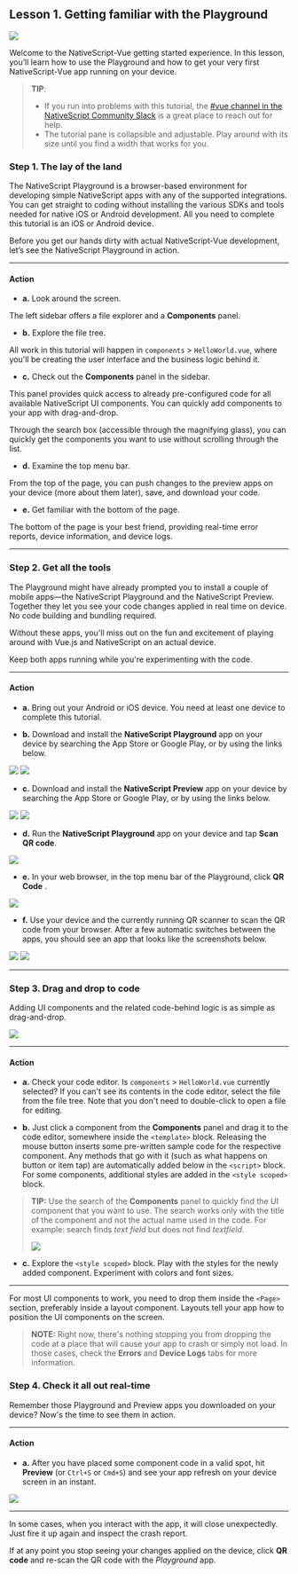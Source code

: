 ## Lesson 1. Getting familiar with the Playground

![](images/nativescript-logo.png)

Welcome to the NativeScript-Vue getting started experience. In this lesson, you’ll learn how to use the Playground and how to get your very first NativeScript-Vue app running on your device.

> **TIP**:
> * If you run into problems with this tutorial, the [#vue channel in the NativeScript Community Slack](https://developer.telerik.com/wp-login.php?action=slack-invitation) is a great place to reach out for help.
> * Thе tutorial pane is collapsible and adjustable. Play around with its size until you find a width that works for you.

### Step 1. The lay of the land

The NativeScript Playground is a browser-based environment for developing simple NativeScript apps with any of the supported integrations. You can get straight to coding without installing the various SDKs and tools needed for native iOS or Android development. All you need to complete this tutorial is an iOS or Android device.

Before you get our hands dirty with actual NativeScript-Vue development, let’s see the NativeScript Playground in action.

<hr data-action="start" />

#### Action

* **а.** Look around the screen.

The left sidebar offers a file explorer and a **Components** panel. 

* **b.** Explore the file tree.

All work in this tutorial will happen in `components` > `HelloWorld.vue`, where you'll be creating the user interface and the business logic behind it.

* **c.** Check out the **Components** panel in the sidebar.

This panel provides quick access to already pre-configured code for all available NativeScript UI components. You can quickly add components to your app with drag-and-drop.

Through the search box (accessible through the magnifying glass), you can quickly get the components you want to use without scrolling through the list.

* **d.** Examine the top menu bar.

From the top of the page, you can push changes to the preview apps on your device (more about them later), save, and download your code.

* **e.** Get familiar with the bottom of the page.

The bottom of the page is your best friend, providing real-time error reports, device information, and device logs.

<hr data-action="end" />

### Step 2. Get all the tools

The Playground might have already prompted you to install a couple of mobile apps&mdash;the NativeScript Playground and the NativeScript Preview. Together they let you see your code changes applied in real time on device. No code building and bundling required.

Without these apps, you'll miss out on the fun and excitement of playing around with Vue.js and NativeScript on an actual device.

Keep both apps running while you're experimenting with the code.

<hr data-action="start" />

#### Action

* **a.** Bring out your Android or iOS device. You need at least one device to complete this tutorial.

* **b.** Download and install the **NativeScript Playground** app on your device by searching the App Store or Google Play, or by using the links below.

[![](images/app-store.png)](https://itunes.apple.com/us/app/nativescript-playground/id1263543946?mt=8&ls=1)
[![](images/google-play.png)](https://play.google.com/store/apps/details?id=org.nativescript.play)

* **c.** Download and install the **NativeScript Preview** app on your device by searching the App Store or Google Play, or by using the links below.

[![](images/app-store.png)](https://itunes.apple.com/us/app/nativescript-preview/id1264484702?mt=8)
[![](images/google-play.png)](https://play.google.com/store/apps/details?id=org.nativescript.preview)

* **d.** Run the **NativeScript Playground** app on your device and tap **Scan QR code**.

![](images/scan-qr-code.png)

* **e.** In your web browser, in the top menu bar of the Playground, click **QR Code** .

![](images/generate-qr-code.png)

* **f.** Use your device and the currently running QR scanner to scan the QR code from your browser. After a few automatic switches between the apps, you should see an app that looks like the screenshots below.

![](images/ios-1.png)
![](images/android-1.png)

<hr data-action="end" />

### Step 3. Drag and drop to code

Adding UI components and the related code-behind logic is as simple as drag-and-drop.

![](images/playground-drag-and-drop.gif)

<hr data-action="start" />

#### Action

* **a.** Check your code editor. Is `components` > `HelloWorld.vue` currently selected? If you can't see its contents in the code editor, select the file from the file tree. Note that you don't need to double-click to open a file for editing.

* **b.** Just click a component from the **Components** panel and drag it to the code editor, somewhere inside the `<template>` block. Releasing the mouse button inserts some pre-written sample code for the respective component. Any methods that go with it (such as what happens on button or item tap) are automatically added below in the `<script>` block. For some components, additional styles are added in the `<style scoped>` block.

> **TIP:** Use the search of the **Components** panel to quickly find the UI component that you want to use. The search works only with the title of the component and not the actual name used in the code. For example: search finds *text field* but does not find *textfield*.
>
> ![](images/playground-component-search.gif)

* **c.** Explore the `<style scoped>` block. Play with the styles for the newly added component. Experiment with colors and font sizes.

<hr data-action="end" />

For most UI components to work, you need to drop them inside the `<Page>` section, preferably inside a layout component. Layouts tell your app how to position the UI components on the screen.

> **NOTE:** Right now, there's nothing stopping you from dropping the code at a place that will cause your app to crash or simply not load. In those cases, check the **Errors** and **Device Logs** tabs for more information.

### Step 4. Check it all out real-time

Remember those Playground and Preview apps you downloaded on your device? Now's the time to see them in action.

<hr data-action="start" />

#### Action

* **a.** After you have placed some component code in a valid spot, hit **Preview** (or `Ctrl+S` or `Cmd+S`) and see your app refresh on your device screen in an instant.

![](images/playground-preview.gif)

<hr data-action="end" />

In some cases, when you interact with the app, it will close unexpectedly. Just fire it up again and inspect the crash report. 

If at any point you stop seeing your changes applied on the device, click **QR code** and re-scan the QR code with the *Playground* app.